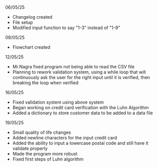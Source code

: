 06/05/25
- Changelog created
- File setup
- Modified input function to say "1-3" instead of "1-9"

09/05/25
- Flowchart created

12/05/25
- Mr.Nagra fixed program not being able to read the CSV file
- Planning to rework validation system, using a while loop that will continuously ask the user for the right input until it is verified, then breaking the loop when verified

16/05/25
- Fixed validation system using above system
- Began working on credit card verification with the Luhn Algorithm
- Added a dictionary to store customer data to be added to a data file

19/05/25
- Small quality of life changes
- Added newline characters for the input credit card
- Added the ability to input a lowercase postal code and still have it validate properly
- Made the program more robust
- Fixed first steps of Luhn algorithm
